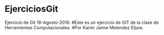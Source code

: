 # EjerciciosGit
Ejercicio de Git 16-Agosto-2016.
#Este es un ejercicio de GIT de la clase de Herramientas Computacionales.
#Por Karim Jaime Melendez Eljure.
